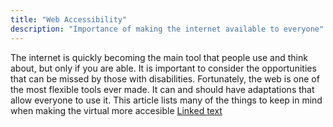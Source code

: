 ```yaml
---
title: "Web Accessibility"
description: "Importance of making the internet available to everyone"
---
```



The internet is quickly becoming the main tool that people use and think about, but only if you are able. It is important to consider the opportunities that can be missed by those with disabilities. Fortunately, the web is one of the most flexible tools ever made. It can and should have adaptations that allow everyone to use it. This article lists many of the things to keep in mind when making the virtual more accesible
[Linked text](https://webaim.org/intro/)

